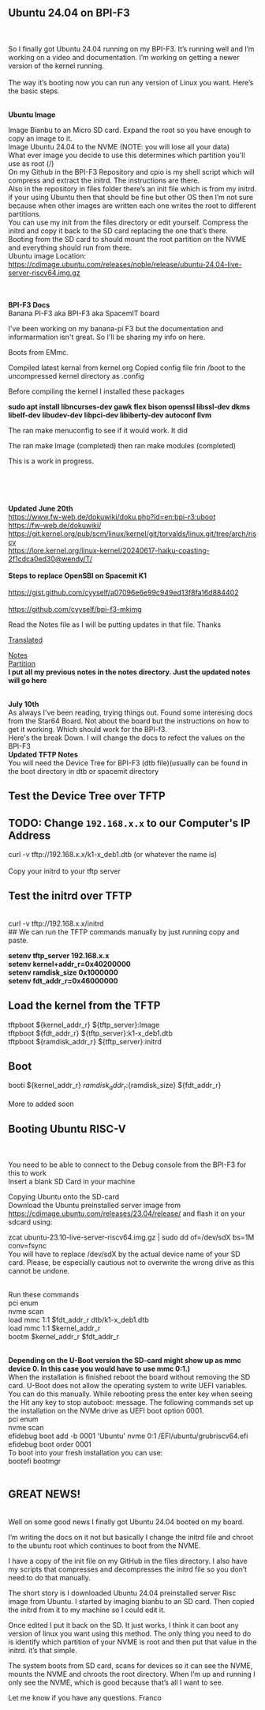 ## Ubuntu 24.04 on BPI-F3

<br>
<br>
So I finally got Ubuntu 24.04 running on my BPI-F3. It’s running well and I’m working on a video and documentation. I’m working on getting a newer version of the kernel running.
<br>
<br>
The way it’s booting now you can run any version of Linux you want. Here’s the basic steps.
<br>
<br>

**Ubuntu Image**
<br>

Image Bianbu to an Micro SD card. Expand the root so you have enough to copy an image to it.<br>
Image Ubuntu 24.04 to the NVME  (NOTE: you will lose all your data) <br>
What ever image you decide to use this determines which partition you'll use as root (/)<br>
On my Github in the BPI-F3 Repository and cpio is my shell script which will compress and extract the initrd. The instructions are there.<br>
Also in the repository in files folder there’s an init file which is from my initrd.<br>
if your using Ubuntu then that should be fine but other OS then I’m not sure because when other images are written each one writes the root to different partitions.<br>
You can use my init from the files directory or edit yourself. Compress the initrd and copy it back to the SD card replacing the one that’s there.<br>
Booting from the SD card to should mount the root partition on the NVME and everything should run from there.<br>
Ubuntu image Location:<br>
https://cdimage.ubuntu.com/releases/noble/release/ubuntu-24.04-live-server-riscv64.img.gz<br>
<br>
<br>





**BPI-F3 Docs**
<br>
Banana PI-F3 aka BPI-F3 aka SpacemIT board<br>

I've been working on my banana-pi F3 but the documentation and informarmation isn't great. So I'll be sharing my info on here.

Boots from EMmc.

Compiled latest kernal from kernel.org
Copied config file frin /boot to the uncompressed kernel directory as .config

Before compiling the kernel I installed these packages

**sudo apt install libncurses-dev gawk flex bison openssl libssl-dev dkms libelf-dev libudev-dev libpci-dev libiberty-dev autoconf llvm**

The ran make menuconfig to see if it would work. It did

The ran make Image  (completed)
then ran make modules (completed)

This is a work in progress.<br>
<br>

<br>
<br>

**Updated June 20th**
<br>
https://www.fw-web.de/dokuwiki/doku.php?id=en:bpi-r3:uboot
<br>
https://fw-web.de/dokuwiki/
<br>
https://git.kernel.org/pub/scm/linux/kernel/git/torvalds/linux.git/tree/arch/riscv
<br>
https://lore.kernel.org/linux-kernel/20240617-haiku-coasting-2f1cdca0ed30@wendy/T/
<br>
<br>
**Steps to replace OpenSBI on Spacemit K1**
<br>
<br>
https://gist.github.com/cyyself/a07096e6e99c949ed13f8fa16d884402
<br>
<br>
https://github.com/cyyself/bpi-f3-mkimg

Read the Notes file as I will be putting updates in that file.
Thanks

[Translated](translated/readme.md)

[Notes](notes/readme.md)<br>
[Partition](partition/readme.md)
<br>
**I put all my previous notes in the notes directory. Just the updated notes will go here**
<br>
<br>


**July 10th**
<br>
As always I've been reading, trying things out. Found some interesing docs from the Star64 Board. Not about the board but the instructions on how to get it working. Which should work for the BPI-f3.
<br>
Here's the break Down. I will change the docs to refect the values on the BPI-F3<br>
**Updated TFTP Notes**
<br>
You will need the Device Tree for BPI-F3 (dtb file)(usually can be found in the boot directory in dtb or spacemit directory<br>
## Test the Device Tree over TFTP
## TODO: Change `192.168.x.x` to our Computer's IP Address
curl -v tftp://192.168.x.x/k1-x_deb1.dtb (or whatever the name is)<br>
<br>
Copy your initrd to your tftp server<br>
## Test the initrd over TFTP
<br>
curl -v tftp://192.168.x.x/initrd
<br>
## We can run the TFTP commands manually by just running copy and paste.
<br>

**setenv tftp_server 192.168.x.x**<br>
**setenv kernel+addr_r=0x40200000<br>
setenv ramdisk_size 0x1000000<br>
setenv fdt_addr_r=0x46000000<br>**


## Load the kernel from the TFTP<br>
tftpboot ${kernel_addr_r} ${tftp_server}:Image<br>
tftpboot ${fdt_addr_r} ${tftp_server}:k1-x_deb1.dtb<br>
tftpboot ${ramdisk_addr_r} ${tftp_server}:initrd<br>
## Boot
booti ${kernel_addr_r} ${ramdisk_addr_r}:${ramdisk_size} ${fdt_addr_r}<br>
<br>
More to added soon<br>
## Booting Ubuntu RISC-V
<br>
<br>
You need to be able to connect to the Debug console from the BPI-F3 for this to work<br>
Insert a blank SD Card in your machine<br>

Copying Ubuntu onto the SD-card<br>
Download the Ubuntu preinstalled server image from https://cdimage.ubuntu.com/releases/23.04/release/ and flash it on your sdcard using:<br>

zcat ubuntu-23.10-live-server-riscv64.img.gz | sudo dd of=/dev/sdX bs=1M conv=fsync<br>
You will have to replace /dev/sdX by the actual device name of your SD card. Please, be especially cautious not to overwrite the wrong drive as this cannot be undone.<br>

<br>
Run these commands<br>
pci enum<br>
nvme scan<br>
load mmc 1:1 $fdt_addr_r dtb/k1-x_deb1.dtb<br>
load mmc 1:1 $kernel_addr_r<br>
bootm $kernel_addr_r $fdt_addr_r<br>
<br>

**Depending on the U-Boot version the SD-card might show up as mmc device 0. In this case you would have to use mmc 0:1.)**
<br>
When the installation is finished reboot the board without removing the SD card.
U-Boot does not allow the operating system to write UEFI variables. You can do this manually. While rebooting press the enter key when seeing the Hit any key to stop autoboot: message. The following commands set up the installation on the NVMe drive as UEFI boot option 0001.
<br>
pci enum<br>
nvme scan<br>
efidebug boot add -b 0001 'Ubuntu' nvme 0:1 /EFI/ubuntu/grubriscv64.efi<br>
efidebug boot order 0001<br>
To boot into your fresh installation you can use:<br>
bootefi bootmgr<br>
<br>
## GREAT NEWS!
<br>
Well on some good news I finally got Ubuntu 24.04 booted on my board.

I’m writing the docs on it not but basically I change the initrd file and chroot to the ubuntu root which continues to boot from the NVME.

I have a copy of the init file on my GitHub in the files directory. I also have my scripts that compresses and decompresses the initrd file so you don’t need to do that manually.

The short story is I downloaded Ubuntu 24.04 preinstalled server Risc image from Ubuntu. I started by imaging bianbu to an SD card. Then copied the initrd from it to my machine so I could edit it.

Once edited I put it back on the SD. It just works, I think it can boot any version of linux you want using this method. The only thing you need to do is identify which partition of your NVME is root and then put that value in the initrd. it’s that simple.

The system boots from SD card, scans for devices so it can see the NVME, mounts the NVME and chroots the root directory. When I’m up and running I only see the NVME, which is good because that’s all I want to see.

Let me know if you have any questions. Franco 
